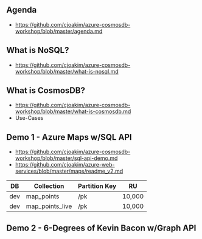 
## Agenda
  - https://github.com/cjoakim/azure-cosmosdb-workshop/blob/master/agenda.md

## What is NoSQL?
  - https://github.com/cjoakim/azure-cosmosdb-workshop/blob/master/what-is-nosql.md

## What is CosmosDB?
  - https://github.com/cjoakim/azure-cosmosdb-workshop/blob/master/what-is-cosmosdb.md 
  - Use-Cases

## Demo 1 - Azure Maps w/SQL API
  - https://github.com/cjoakim/azure-cosmosdb-workshop/blob/master/sql-api-demo.md
  - https://github.com/cjoakim/azure-web-services/blob/master/maps/readme_v2.md

|DB|Collection|Partition Key|RU|
|--- |--- |--- |--- |
|dev|map_points|/pk|10,000|
|dev|map_points_live|/pk|10,000|



## Demo 2 - 6-Degrees of Kevin Bacon w/Graph API


